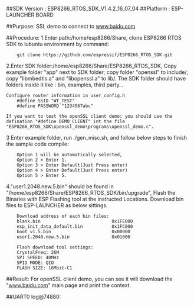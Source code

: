 ##SDK Version : ESP8266_RTOS_SDK_V1.4.2_16_07_04
##Platform : ESP-LAUNCHER BOARD

##Purpose:
SSL demo to connect to www.baidu.com

##Procedure:
1.Enter path:/home/esp8266/Share, clone ESP8266 RTOS SDK to lubuntu environment by command: 
       
		git clone https://github.com/espressif/ESP8266_RTOS_SDK.git 
	   
2.Enter SDK folder:/home/esp8266/Share/ESP8266_RTOS_SDK, Copy example folder "app" next to SDK folder; copy folder "openssl" to include/; copy "libmbedtls.a" and "libopenssl.a" to lib/. The SDK folder should have folders inside it like : bin, examples, third party... 

    Configure router information in user_config.h
        #define SSID "WT_TEST"
        #define PASSWORD "1234567abc"

	If you want to test the openSSL client demo: you should use the defination "#define DEMO_CLIENT" int the file "ESP8266_RTOS_SDK\openssl_demo\programs\openssl_demo.c". 
	   
3 Enter example folder, run ./gen_misc.sh, and follow below steps to finish the sample code compile:
	
        Option 1 will be automatically selected, 
        Option 2 > Enter 1. 
        Option 3 > Enter Default(Just Press enter)
        Option 4 > Enter Default(Just Press enter)
        Option 5 > Enter 5.
	   
4."user1.2048.new.5.bin" should be found in "/home/esp8266/Share/ESP8266_RTOS_SDK/bin/upgrade", Flash the Binaries with ESP Flashing tool at the instructed Locations. Download bin files to ESP-LAUNCHER as below sittings.

        Download address of each bin files:
        blank.bin				            0x1FE000
        esp_init_data_default.bin			0x1FC000
        boot_v1.5.bin					    0x00000
        user1.2048.new.5.bin			    0x01000

        Flash download tool settings:
        CrystalFreq: 26M
        SPI SPEED: 40MHz
        SPID MODE: QIO
        FLASH SIZE: 16Mbit-C1
			
##Result:
For openSSL client demo, you can see it will download the "www.baidu.com" main page and print the context.

##UART0 log@74880:


	 
	
